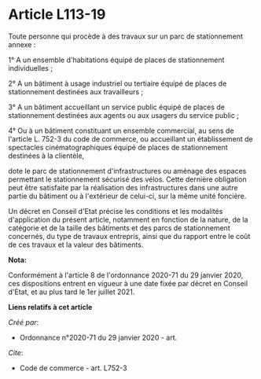 # Article L113-19

Toute personne qui procède à des travaux sur un parc de stationnement annexe :

1° A un ensemble d'habitations équipé de places de stationnement individuelles ;

2° A un bâtiment à usage industriel ou tertiaire équipé de places de stationnement destinées aux travailleurs ;

3° A un bâtiment accueillant un service public équipé de places de stationnement destinées aux agents ou aux usagers du
service public ;

4° Ou à un bâtiment constituant un ensemble commercial, au sens de l'article L. 752-3 du code de commerce, ou accueillant un
établissement de spectacles cinématographiques équipé de places de stationnement destinées à la clientèle,

dote le parc de stationnement d'infrastructures ou aménage des espaces permettant le stationnement sécurisé des vélos. Cette
dernière obligation peut être satisfaite par la réalisation des infrastructures dans une autre partie du bâtiment ou à
l'extérieur de celui-ci, sur la même unité foncière.

Un décret en Conseil d'Etat précise les conditions et les modalités d'application du présent article, notamment en fonction
de la nature, de la catégorie et de la taille des bâtiments et des parcs de stationnement concernés, du type de travaux
entrepris, ainsi que du rapport entre le coût de ces travaux et la valeur des bâtiments.

**Nota:**

Conformément à l'article 8 de l'ordonnance 2020-71 du 29 janvier 2020, ces dispositions entrent en vigueur à une date fixée
par décret en Conseil d'Etat, et au plus tard le 1er juillet 2021.

**Liens relatifs à cet article**

_Créé par_:

  - Ordonnance n°2020-71 du 29 janvier 2020 - art.

_Cite_:

  - Code de commerce - art. L752-3
